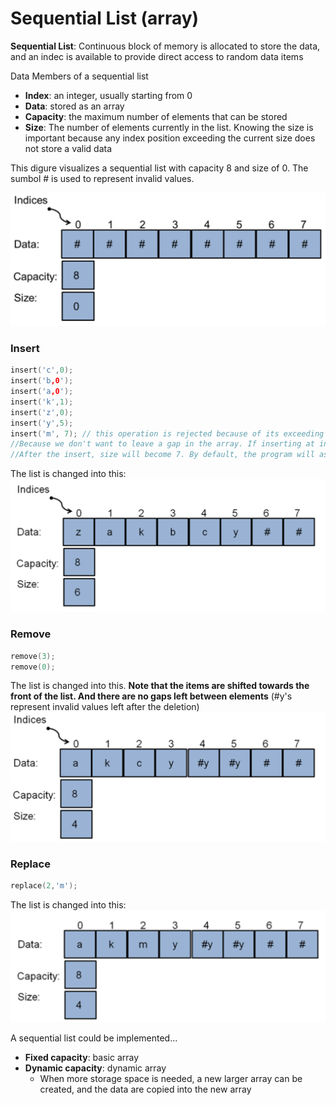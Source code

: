# Sequential List (array)


**Sequential List**: Continuous block of memory is allocated to store the data, and an indec is available to provide direct access to random data items

Data Members of a sequential list
- **Index**: an integer, usually starting from 0
- **Data**: stored as an array
- **Capacity**: the maximum number of elements that can be stored
- **Size**: The number of elements currently in the list. Knowing the size is important because any index position exceeding the current size does not store a valid data

This digure visualizes a sequential list with capacity 8 and size of 0. The sumbol # is used to represent invalid values.

![](/images/sequential-list-initial.png)

### Insert
```cpp
insert('c',0);
insert('b,0'); 
insert('a,0');
insert('k',1);
insert('z',0); 
insert('y',5); 
insert('m', 7); // this operation is rejected because of its exceeding tail position, which is index 6 at the moment
//Because we don't want to leave a gap in the array. If inserting at index 7, there will be a gap at index 6.
//After the insert, size will become 7. By default, the program will assume the 7th item is at index 6. But it will be #  a random value rather than the intended value.
```
The list is changed into this:
![](/images/sequential-list-after-insert.png)

### Remove
```cpp
remove(3); 
remove(0);
```
The list is changed into this. **Note that the items are shifted towards the front of the list. And there are no gaps left between elements**
(#y's represent invalid values left after the deletion)
![](/images/sequential-list-remove.png)

### Replace
```cpp
replace(2,'m'); 
```

The list is changed into this: 
![](/images/sequential-list-replace.png)

A sequential list could be implemented...
- **Fixed capacity**: basic array
- **Dynamic capacity**: dynamic array
    - When more storage space is needed, a new larger array can be created, and the data are copied into the new array